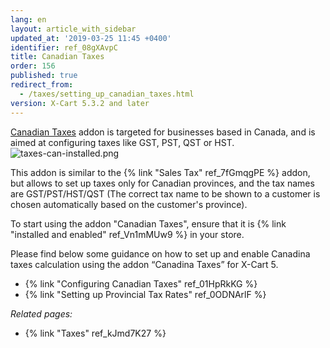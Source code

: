 ```yaml
---
lang: en
layout: article_with_sidebar
updated_at: '2019-03-25 11:45 +0400'
identifier: ref_08gXAvpC
title: Canadian Taxes
order: 156
published: true
redirect_from:
  - /taxes/setting_up_canadian_taxes.html
version: X-Cart 5.3.2 and later
---
```

[Canadian Taxes](https://market.x-cart.com/addons/canadian-taxes.html "Canadian Taxes") addon is targeted for businesses based in Canada, and is aimed at configuring taxes like GST, PST, QST or HST. 
    ![taxes-can-installed.png]({{site.baseurl}}/attachments/ref_hxmof6xX/taxes-can-installed.png)

This addon is similar to the {% link "Sales Tax" ref_7fGmqgPE %} addon, but allows to set up taxes only for Canadian provinces, and the tax names are GST/PST/HST/QST (The correct tax name to be shown to a customer is chosen automatically based on the customer's province).

To start using the addon "Canadian Taxes", ensure that it is {% link "installed and enabled" ref_Vn1mMUw9 %} in your store.

Please find below some guidance on how to set up and enable Canadina taxes calculation using the addon “Canadina Taxes” for X-Cart 5.

*  {% link "Configuring Canadian Taxes" ref_01HpRkKG %}
*  {% link "Setting up Provincial Tax Rates" ref_0ODNArlF %}

_Related pages:_

*   {% link "Taxes" ref_kJmd7K27 %}